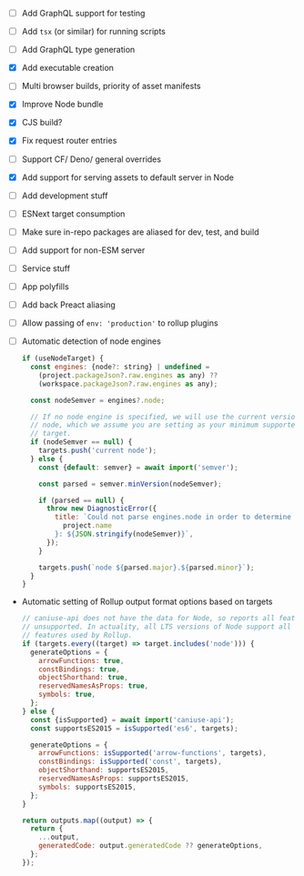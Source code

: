 - [ ] Add GraphQL support for testing
- [ ] Add `tsx` (or similar) for running scripts
- [ ] Add GraphQL type generation
- [x] Add executable creation
- [ ] Multi browser builds, priority of asset manifests
- [x] Improve Node bundle
- [x] CJS build?
- [x] Fix request router entries
- [ ] Support CF/ Deno/ general overrides
- [x] Add support for serving assets to default server in Node
- [ ] Add development stuff
- [ ] ESNext target consumption
- [ ] Make sure in-repo packages are aliased for dev, test, and build
- [ ] Add support for non-ESM server
- [ ] Service stuff
- [ ] App polyfills
- [ ] Add back Preact aliasing
- [ ] Allow passing of `env: 'production'` to rollup plugins
- [ ] Automatic detection of node engines

  ```js
  if (useNodeTarget) {
    const engines: {node?: string} | undefined =
      (project.packageJson?.raw.engines as any) ??
      (workspace.packageJson?.raw.engines as any);

    const nodeSemver = engines?.node;

    // If no node engine is specified, we will use the current version of
    // node, which we assume you are setting as your minimum supported
    // target.
    if (nodeSemver == null) {
      targets.push('current node');
    } else {
      const {default: semver} = await import('semver');

      const parsed = semver.minVersion(nodeSemver);

      if (parsed == null) {
        throw new DiagnosticError({
          title: `Could not parse engines.node in order to determine the node target for project ${
            project.name
          }: ${JSON.stringify(nodeSemver)}`,
        });
      }

      targets.push(`node ${parsed.major}.${parsed.minor}`);
    }
  }
  ```

- Automatic setting of Rollup output format options based on targets

  ```js
  // caniuse-api does not have the data for Node, so reports all features to be
  // unsupported. In actuality, all LTS versions of Node support all the ES2015
  // features used by Rollup.
  if (targets.every((target) => target.includes('node'))) {
    generateOptions = {
      arrowFunctions: true,
      constBindings: true,
      objectShorthand: true,
      reservedNamesAsProps: true,
      symbols: true,
    };
  } else {
    const {isSupported} = await import('caniuse-api');
    const supportsES2015 = isSupported('es6', targets);

    generateOptions = {
      arrowFunctions: isSupported('arrow-functions', targets),
      constBindings: isSupported('const', targets),
      objectShorthand: supportsES2015,
      reservedNamesAsProps: supportsES2015,
      symbols: supportsES2015,
    };
  }

  return outputs.map((output) => {
    return {
      ...output,
      generatedCode: output.generatedCode ?? generateOptions,
    };
  });
  ```
